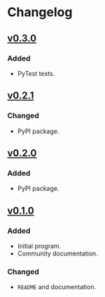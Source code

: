 # Changelog

## [v0.3.0](https://github.com/Dog-Face-Development/Moms-Canning-Timer/releases/tag/v0.3.0)

### Added

- PyTest tests.

## [v0.2.1](https://github.com/Dog-Face-Development/Moms-Canning-Timer/releases/tag/v0.2.1)

### Changed

- PyPI package.

## [v0.2.0](https://github.com/Dog-Face-Development/Moms-Canning-Timer/releases/tag/v0.2.0)

### Added

- PyPI package.

## [v0.1.0](https://github.com/Dog-Face-Development/Moms-Canning-Timer/releases/tag/v0.1.0)

### Added

- Initial program.
- Community documentation.

### Changed

- `README` and documentation.

